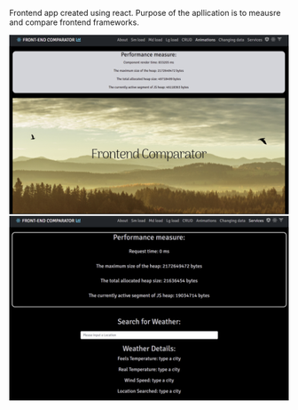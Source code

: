Frontend app created using react. Purpose of the apllication is to meausre and compare frontend frameworks.

![alt text](https://raw.githubusercontent.com/Arthurgt/FrontEndComparator-React/master/Github1.png)
![alt text](https://raw.githubusercontent.com/Arthurgt/FrontEndComparator-React/master/Github2.png)
